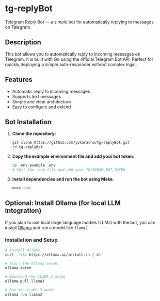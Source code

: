 # tg-replyBot

Telegram Reply Bot — a simple bot for automatically replying to messages on Telegram.

## Description

This bot allows you to automatically reply to incoming messages on Telegram. It is built with Go using the official Telegram Bot API. Perfect for quickly deploying a simple auto-responder without complex logic.

## Features

- Automatic reply to incoming messages  
- Supports text messages  
- Simple and clear architecture  
- Easy to configure and extend

## Bot Installation

1. **Clone the repository:**

   ```bash
   git clone https://github.com/yokaracho/tg-replyBot.git
   cd tg-replyBot
   ```

2. **Copy the example environment file and add your bot token:**

   ```bash
   cp .env.example .env
   # Edit the .env file and add your TELEGRAM_BOT_TOKEN
   ```

3. **Install dependencies and run the bot using Make:**

   ```bash
   make run
   ```

## Optional: Install Ollama (for local LLM integration)

If you plan to use local large language models (LLMs) with the bot, you can install [Ollama](https://ollama.com) and run a model like `llama2`.

### Installation and Setup

```bash
# Install Ollama
curl -fsSL https://ollama.ai/install.sh | sh

# Start the Ollama server
ollama serve

# Download the LLaMA 3 model
ollama pull llama3

# Run the LLaMa 3 model
ollama run llama3
```
